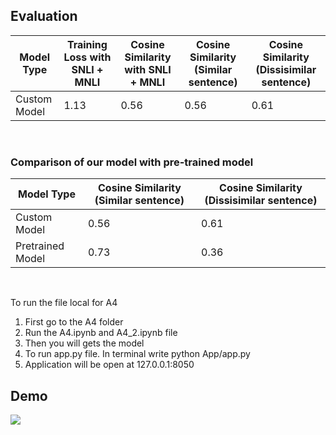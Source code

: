 ##  Evaluation

| Model Type  | Training Loss with SNLI + MNLI | Cosine Similarity with SNLI + MNLI |Cosine Similarity (Similar sentence) |Cosine Similarity (Dissisimilar sentence) |
|--------|------------------|--------|--------|--------|
| Custom Model | 1.13      | 0.56 |  0.56 |  0.61  | 


<br>

### Comparison of our model with pre-trained model

| Model Type  | Cosine Similarity (Similar sentence)| Cosine Similarity (Dissisimilar sentence)  |
|--------|------------------|--------|
| Custom Model | 0.56      | 0.61  | 
| Pretrained Model| 0.73     | 0.36  |  






<br>

To run the file local for A4
1. First go to the A4 folder
2. Run the A4.ipynb and A4_2.ipynb file
3. Then you will gets the model
4. To run app.py file. In terminal write python App/app.py
5. Application will be open at 127.0.0.1:8050

## Demo
![](https://github.com/ishika28/NLP_Assignment/blob/main/A4/Demo_A4.gif)
